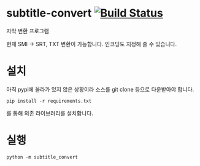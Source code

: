 # subtitle-convert [![Build Status](https://travis-ci.org/handrake/subtitle-convert.svg?branch=master)](https://travis-ci.org/handrake/subtitle-convert)
자막 변환 프로그램

현재 SMI -> SRT, TXT 변환이 가능합니다. 인코딩도 지정해 줄 수 있습니다.

# 설치

아직 pypi에 올라가 있지 않은 상황이라 소스를 git clone 등으로 다운받아야 합니다.

```
pip install -r requirements.txt
```

를 통해 의존 라이브러리를 설치합니다.

# 실행

```
python -m subtitle_convert
```
